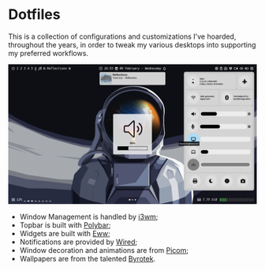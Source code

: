 # Dotfiles

This is a collection of configurations and customizations I've hoarded,
throughout the years, in order to tweak my various desktops into
supporting my preferred workflows.

![Desktop](/screenshots/desktop.png)

* Window Management is handled by [i3wm](https://github.com/Airblader/i3);
* Topbar is built with [Polybar](https://github.com/polybar/polybar);
* Widgets are built with [Eww](https://github.com/elkowar/eww);
* Notifications are provided by [Wired](https://github.com/Toqozz/wired-notify);
* Window decoration and animations are from [Picom](https://github.com/yshui/picom);
* Wallpapers are from the talented [Byrotek](https://www.patreon.com/byrotek).
